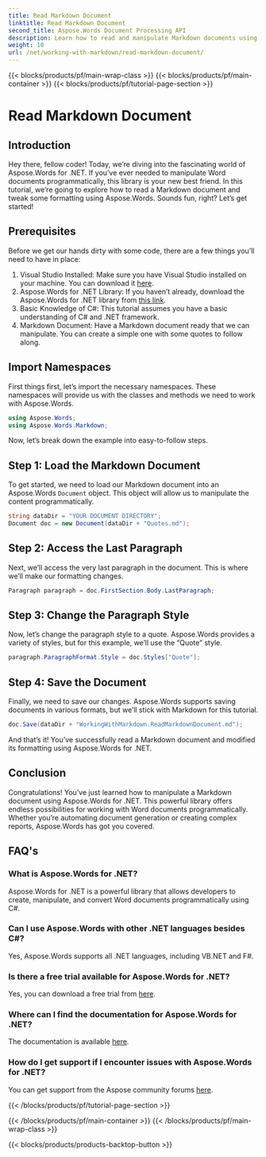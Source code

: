 ```yaml
---
title: Read Markdown Document
linktitle: Read Markdown Document
second_title: Aspose.Words Document Processing API
description: Learn how to read and manipulate Markdown documents using Aspose.Words for .NET with this detailed, step-by-step tutorial. Perfect for developers of all levels.
weight: 10
url: /net/working-with-markdown/read-markdown-document/
---
```


{{< blocks/products/pf/main-wrap-class >}}
{{< blocks/products/pf/main-container >}}
{{< blocks/products/pf/tutorial-page-section >}}

# Read Markdown Document

## Introduction

Hey there, fellow coder! Today, we’re diving into the fascinating world of Aspose.Words for .NET. If you’ve ever needed to manipulate Word documents programmatically, this library is your new best friend. In this tutorial, we’re going to explore how to read a Markdown document and tweak some formatting using Aspose.Words. Sounds fun, right? Let’s get started!

## Prerequisites

Before we get our hands dirty with some code, there are a few things you’ll need to have in place:

1. Visual Studio Installed: Make sure you have Visual Studio installed on your machine. You can download it [here](https://visualstudio.microsoft.com/downloads/).
2. Aspose.Words for .NET Library: If you haven’t already, download the Aspose.Words for .NET library from [this link](https://releases.aspose.com/words/net/).
3. Basic Knowledge of C#: This tutorial assumes you have a basic understanding of C# and .NET framework.
4. Markdown Document: Have a Markdown document ready that we can manipulate. You can create a simple one with some quotes to follow along.

## Import Namespaces

First things first, let’s import the necessary namespaces. These namespaces will provide us with the classes and methods we need to work with Aspose.Words.

```csharp
using Aspose.Words;
using Aspose.Words.Markdown;
```

Now, let’s break down the example into easy-to-follow steps.

## Step 1: Load the Markdown Document

To get started, we need to load our Markdown document into an Aspose.Words `Document` object. This object will allow us to manipulate the content programmatically.

```csharp
string dataDir = "YOUR DOCUMENT DIRECTORY";
Document doc = new Document(dataDir + "Quotes.md");
```

## Step 2: Access the Last Paragraph

Next, we’ll access the very last paragraph in the document. This is where we’ll make our formatting changes.

```csharp
Paragraph paragraph = doc.FirstSection.Body.LastParagraph;
```

## Step 3: Change the Paragraph Style

Now, let’s change the paragraph style to a quote. Aspose.Words provides a variety of styles, but for this example, we’ll use the “Quote” style.

```csharp
paragraph.ParagraphFormat.Style = doc.Styles["Quote"];
```

## Step 4: Save the Document

Finally, we need to save our changes. Aspose.Words supports saving documents in various formats, but we’ll stick with Markdown for this tutorial.

```csharp
doc.Save(dataDir + "WorkingWithMarkdown.ReadMarkdownDocument.md");
```

And that’s it! You’ve successfully read a Markdown document and modified its formatting using Aspose.Words for .NET.

## Conclusion

Congratulations! You’ve just learned how to manipulate a Markdown document using Aspose.Words for .NET. This powerful library offers endless possibilities for working with Word documents programmatically. Whether you’re automating document generation or creating complex reports, Aspose.Words has got you covered.

## FAQ's

### What is Aspose.Words for .NET?

Aspose.Words for .NET is a powerful library that allows developers to create, manipulate, and convert Word documents programmatically using C#.

### Can I use Aspose.Words with other .NET languages besides C#?

Yes, Aspose.Words supports all .NET languages, including VB.NET and F#.

### Is there a free trial available for Aspose.Words for .NET?

Yes, you can download a free trial from [here](https://releases.aspose.com/).

### Where can I find the documentation for Aspose.Words for .NET?

The documentation is available [here](https://reference.aspose.com/words/net/).

### How do I get support if I encounter issues with Aspose.Words for .NET?

You can get support from the Aspose community forums [here](https://forum.aspose.com/c/words/8).

{{< /blocks/products/pf/tutorial-page-section >}}

{{< /blocks/products/pf/main-container >}}
{{< /blocks/products/pf/main-wrap-class >}}

{{< blocks/products/products-backtop-button >}}
